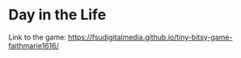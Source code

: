 # Day in the Life
Link to the game: https://fsudigitalmedia.github.io/tiny-bitsy-game-faithmarie1616/
